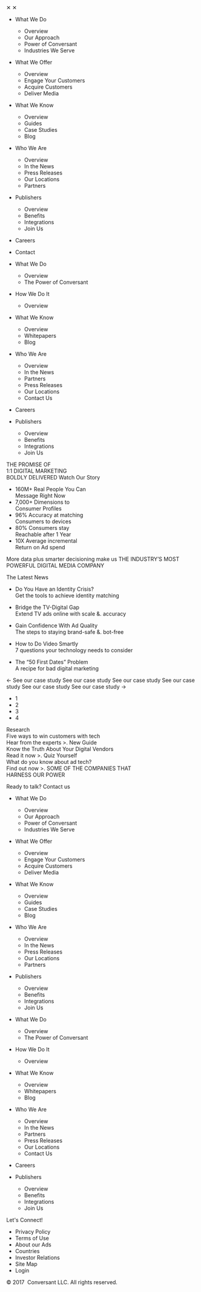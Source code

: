 ✕ ✕

*   What We Do
    *   Overview
    *   Our Approach
    *   Power of Conversant
    *   Industries We Serve
*   What We Offer
    *   Overview
    *   Engage Your Customers
    *   Acquire Customers
    *   Deliver Media
*   What We Know
    *   Overview
    *   Guides
    *   Case Studies
    *   Blog
*   Who We Are
    *   Overview
    *   In the News
    *   Press Releases
    *   Our Locations
    *   Partners
*   Publishers
    *   Overview
    *   Benefits
    *   Integrations
    *   Join Us
*   Careers
*   Contact

*   What We Do
    *   Overview
    *   The Power of Conversant
*   How We Do It
    *   Overview
*   What We Know
    *   Overview
    *   Whitepapers
    *   Blog
*   Who We Are
    *   Overview
    *   In the News
    *   Partners
    *   Press Releases
    *   Our Locations
    *   Contact Us
*   Careers
*   Publishers
    *   Overview
    *   Benefits
    *   Integrations
    *   Join Us

THE PROMISE OF  
1:1 DIGITAL MARKETING  
BOLDLY DELIVERED Watch Our Story

*   160M+ Real People You Can  
    Message Right Now
*   7,000+ Dimensions to  
    Consumer Profiles
*   96% Accuracy at matching  
    Consumers to devices
*   80% Consumers stay  
    Reachable after 1 Year
*   10X Average incremental  
    Return on Ad spend

More data plus smarter decisioning make us THE INDUSTRY’S MOST POWERFUL DIGITAL MEDIA COMPANY

The Latest News

*   Do You Have an Identity Crisis?  
    Get the tools to achieve identity matching  
    
*   Bridge the TV-Digital Gap  
    Extend TV ads online with scale &. accuracy  
    
*   Gain Confidence With Ad Quality  
    The steps to staying brand-safe &. bot-free  
    
*   How to Do Video Smartly  
    7 questions your technology needs to consider  
    
*   The “50 First Dates” Problem  
    A recipe for bad digital marketing

← See our case study See our case study See our case study See our case study See our case study See our case study →

*   1
*   2
*   3
*   4

Research  
Five ways to win customers with tech  
Hear from the experts >. New Guide  
Know the Truth About Your Digital Vendors  
Read it now >. Quiz Yourself  
What do you know about ad tech?  
Find out now >. SOME OF THE COMPANIES THAT  
HARNESS OUR POWER

Ready to talk? Contact us 

*   What We Do
    *   Overview
    *   Our Approach
    *   Power of Conversant
    *   Industries We Serve
*   What We Offer
    *   Overview
    *   Engage Your Customers
    *   Acquire Customers
    *   Deliver Media
*   What We Know
    *   Overview
    *   Guides
    *   Case Studies
    *   Blog
*   Who We Are
    *   Overview
    *   In the News
    *   Press Releases
    *   Our Locations
    *   Partners
*   Publishers
    *   Overview
    *   Benefits
    *   Integrations
    *   Join Us

*   What We Do
    *   Overview
    *   The Power of Conversant
*   How We Do It
    *   Overview
*   What We Know
    *   Overview
    *   Whitepapers
    *   Blog
*   Who We Are
    *   Overview
    *   In the News
    *   Partners
    *   Press Releases
    *   Our Locations
    *   Contact Us
*   Careers
*   Publishers
    *   Overview
    *   Benefits
    *   Integrations
    *   Join Us

Let's Connect!

*   Privacy Policy
*   Terms of Use
*   About our Ads
*   Countries
*   Investor Relations
*   Site Map
*   Login

© 2017  Conversant LLC. All rights reserved.